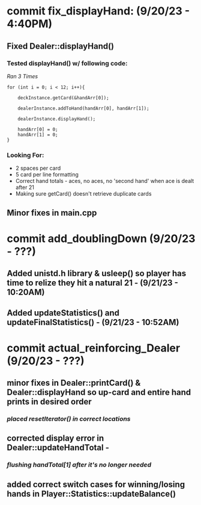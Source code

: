 # commit fix_displayHand: (9/20/23 - 4:40PM)

## Fixed Dealer::displayHand() 

### Tested displayHand() w/ following code:

_Ran 3 Times_
        
    for (int i = 0; i < 12; i++){

        deckInstance.getCard(&handArr[0]);
        
        dealerInstance.addToHand(handArr[0], handArr[1]);
        
        dealerInstance.displayHand();

        handArr[0] = 0;
        handArr[1] = 0;
    }

### Looking For:

* 2 spaces per card 
* 5 card per line formatting
* Correct hand totals - aces, no aces, no 'second hand' when ace is dealt after 21
* Making sure getCard() doesn't retrieve duplicate cards

## Minor fixes in main.cpp 

# commit add_doublingDown (9/20/23 - ???)

## Added unistd.h library & usleep() so player has time to relize they hit a natural 21 - (9/21/23 - 10:20AM)

## Added updateStatistics() and updateFinalStatistics() - (9/21/23 - 10:52AM)


# commit actual_reinforcing_Dealer (9/20/23 - ???)

## minor fixes in Dealer::printCard() & Dealer::displayHand so up-card and entire hand prints in desired order
### _placed resetIterator() in correct locations_

## corrected display error in Dealer::updateHandTotal - 
### _flushing handTotal[1] after it's no longer needed_

## added correct switch cases for winning/losing hands in Player::Statistics::updateBalance() 

